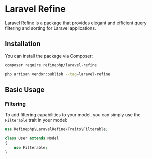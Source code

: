 # Laravel Refine

Laravel Refine is a package that provides elegant and efficient query filtering and sorting for Laravel applications.

## Installation

You can install the package via Composer:

```bash
composer require refinephp/laravel-refine
```

```bash
php artisan vendor:publish --tag=laravel-refine
```

## Basic Usage

### Filtering

To add filtering capabilities to your model, you can simply use the `Filterable` trait in your model:

```php
use Refinephp\LaravelRefine\Traits\Filterable;

class User extends Model
{
    use Filterable;
}
```
